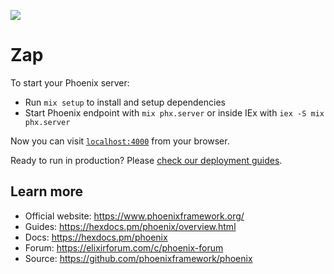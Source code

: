 ![](https://media.giphy.com/media/v1.Y2lkPTc5MGI3NjExMHJldHY4aG80NGJvdWlhMG9waTlqOHV3OTk5bTNrZzhicnZqZGVkaCZlcD12MV9naWZzX3NlYXJjaCZjdD1n/P6TIKjJm4zUMd8gsPq/giphy.gif)

# Zap

To start your Phoenix server:

* Run `mix setup` to install and setup dependencies
* Start Phoenix endpoint with `mix phx.server` or inside IEx with `iex -S mix phx.server`

Now you can visit [`localhost:4000`](http://localhost:4000) from your browser.

Ready to run in production? Please [check our deployment guides](https://hexdocs.pm/phoenix/deployment.html).

## Learn more

* Official website: https://www.phoenixframework.org/
* Guides: https://hexdocs.pm/phoenix/overview.html
* Docs: https://hexdocs.pm/phoenix
* Forum: https://elixirforum.com/c/phoenix-forum
* Source: https://github.com/phoenixframework/phoenix
